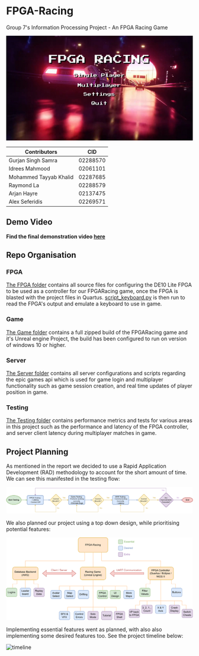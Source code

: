 # FPGA-Racing
Group 7's Information Processing Project - An FPGA Racing Game

![FPGA_Racing_Main_Menu](/Misc/Graphics/mainmenu.jpg)

| Contributors           | CID      |
| ----                   |   ---    |
| Gurjan Singh Samra     | 02288570 |
| Idrees Mahmood         | 02061101 |
| Mohammed Tayyab Khalid | 02287685 |
| Raymond La             | 02288579 |
| Arjan Hayre            | 02137475 |
| Alex Seferidis         | 02269571 |

## Demo Video

**Find the final demonstration video [here](https://youtu.be/EwAtyMyi2D0)** 

## Repo Organisation

### FPGA
[The FPGA folder](FPGA) contains all source files for configuring the DE10 Lite FPGA to be used as a controller for our FPGARacing game, once the FPGA is blasted with the project files in Quartus. [script_keyboard.py](FPGA/script_keyboard.py) is then run to read the FPGA's output and emulate a keyboard to use in game. 

### Game 
[The Game folder](Game) contains a full zipped build of the FPGARacing game and it's Unreal engine Project, the build has been configured to run on version of windows 10 or higher. 

### Server
[The Server folder](Server) contains all server configurations and scripts regarding the epic games api which is used for game login and multiplayer functionality such as game session creation, and real time updates of player position in game.

### Testing
[The Testing folder](Testing) contains performance metrics and tests for various areas in this project such as the performance and latency of the FPGA controller, and server client latency during multiplayer matches in game.

## Project Planning

As mentioned in the report we decided to use a Rapid Application Development (RAD) methodology to account for the short amount of time. We can see this manifested in the testing flow:

![testflow](/Misc/Graphics/TestFlow.png)

We also planned our project using a top down design, while prioritising potential features:

![topdown](/Misc/Graphics/TopDownDesignPNG.png)

Implementing essential features went as planned, with also also implementing some desired features too. See the project timeline below:

![timeline](/Misc/Graphics/ProjectTimeline.png)

